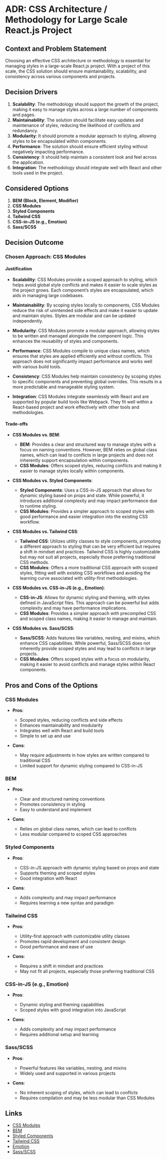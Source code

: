 # ADR: CSS Architecture / Methodology for Large Scale React.js Project

## Context and Problem Statement

Choosing an effective CSS architecture or methodology is essential for managing styles in a large-scale React.js project. With a project of this scale, the CSS solution should ensure maintainability, scalability, and consistency across various components and projects.

## Decision Drivers

1. **Scalability**: The methodology should support the growth of the project, making it easy to manage styles across a large number of components and pages.
2. **Maintainability**: The solution should facilitate easy updates and maintenance of styles, reducing the likelihood of conflicts and redundancy.
3. **Modularity**: It should promote a modular approach to styling, allowing styles to be encapsulated within components.
4. **Performance**: The solution should ensure efficient styling without negatively impacting performance.
5. **Consistency**: It should help maintain a consistent look and feel across the application.
6. **Integration**: The methodology should integrate well with React and other tools used in the project.

## Considered Options

1. **BEM (Block, Element, Modifier)**
2. **CSS Modules**
3. **Styled Components**
4. **Tailwind CSS**
5. **CSS-in-JS (e.g., Emotion)**
6. **Sass/SCSS**

## Decision Outcome

### Chosen Approach: **CSS Modules**

#### Justification

- **Scalability**: CSS Modules provide a scoped approach to styling, which helps avoid global style conflicts and makes it easier to scale styles as the project grows. Each component’s styles are encapsulated, which aids in managing large codebases.

- **Maintainability**: By scoping styles locally to components, CSS Modules reduce the risk of unintended side effects and make it easier to update and maintain styles. Styles are modular and can be updated independently.

- **Modularity**: CSS Modules promote a modular approach, allowing styles to be written and managed alongside the component logic. This enhances the reusability of styles and components.

- **Performance**: CSS Modules compile to unique class names, which ensures that styles are applied efficiently and without conflicts. This approach does not significantly impact performance and works well with various build tools.

- **Consistency**: CSS Modules help maintain consistency by scoping styles to specific components and preventing global overrides. This results in a more predictable and manageable styling system.

- **Integration**: CSS Modules integrate seamlessly with React and are supported by popular build tools like Webpack. They fit well within a React-based project and work effectively with other tools and methodologies.

#### Trade-offs

- **CSS Modules vs. BEM**:
    - **BEM**: Provides a clear and structured way to manage styles with a focus on naming conventions. However, BEM relies on global class names, which can lead to conflicts in large projects and does not inherently support encapsulation within components.
    - **CSS Modules**: Offers scoped styles, reducing conflicts and making it easier to manage styles locally within components.

- **CSS Modules vs. Styled Components**:
    - **Styled Components**: Uses a CSS-in-JS approach that allows for dynamic styling based on props and state. While powerful, it introduces additional complexity and may impact performance due to runtime styling.
    - **CSS Modules**: Provides a simpler approach to scoped styles with good performance and easier integration into the existing CSS workflow.

- **CSS Modules vs. Tailwind CSS**:
    - **Tailwind CSS**: Utilizes utility classes to style components, promoting a different approach to styling that can be very efficient but requires a shift in mindset and practices. Tailwind CSS is highly customizable but may not suit all projects, especially those preferring traditional CSS methods.
    - **CSS Modules**: Offers a more traditional CSS approach with scoped styles, fitting well with existing CSS workflows and avoiding the learning curve associated with utility-first methodologies.

- **CSS Modules vs. CSS-in-JS (e.g., Emotion)**:
    - **CSS-in-JS**: Allows for dynamic styling and theming, with styles defined in JavaScript files. This approach can be powerful but adds complexity and may have performance implications.
    - **CSS Modules**: Provides a simpler approach with precompiled CSS and scoped class names, making it easier to manage and maintain.

- **CSS Modules vs. Sass/SCSS**:
    - **Sass/SCSS**: Adds features like variables, nesting, and mixins, which enhance CSS capabilities. While powerful, Sass/SCSS does not inherently provide scoped styles and may lead to conflicts in large projects.
    - **CSS Modules**: Offers scoped styles with a focus on modularity, making it easier to avoid conflicts and manage styles within React components.

## Pros and Cons of the Options

### CSS Modules

- **Pros**:
    - Scoped styles, reducing conflicts and side effects
    - Enhances maintainability and modularity
    - Integrates well with React and build tools
    - Simple to set up and use

- **Cons**:
    - May require adjustments in how styles are written compared to traditional CSS
    - Limited support for dynamic styling compared to CSS-in-JS

### BEM

- **Pros**:
    - Clear and structured naming conventions
    - Promotes consistency in styling
    - Easy to understand and implement

- **Cons**:
    - Relies on global class names, which can lead to conflicts
    - Less modular compared to scoped CSS approaches

### Styled Components

- **Pros**:
    - CSS-in-JS approach with dynamic styling based on props and state
    - Supports theming and scoped styles
    - Good integration with React

- **Cons**:
    - Adds complexity and may impact performance
    - Requires learning a new syntax and paradigm

### Tailwind CSS

- **Pros**:
    - Utility-first approach with customizable utility classes
    - Promotes rapid development and consistent design
    - Good performance and ease of use

- **Cons**:
    - Requires a shift in mindset and practices
    - May not fit all projects, especially those preferring traditional CSS

### CSS-in-JS (e.g., Emotion)

- **Pros**:
    - Dynamic styling and theming capabilities
    - Scoped styles with good integration into JavaScript

- **Cons**:
    - Adds complexity and may impact performance
    - Requires additional setup and learning

### Sass/SCSS

- **Pros**:
    - Powerful features like variables, nesting, and mixins
    - Widely used and supported in various projects

- **Cons**:
    - No inherent scoping of styles, which can lead to conflicts
    - Requires compilation and may be less modular than CSS Modules

## Links

- [CSS Modules](https://github.com/css-modules/css-modules)
- [BEM](https://en.bem.info/methodology/)
- [Styled Components](https://styled-components.com/)
- [Tailwind CSS](https://tailwindcss.com/)
- [Emotion](https://emotion.sh/docs/introduction)
- [Sass/SCSS](https://sass-lang.com/)

